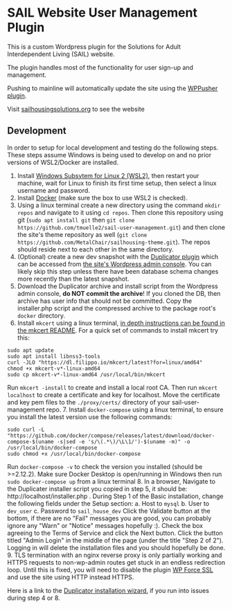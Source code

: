# SAIL Website User Management Plugin

This is a custom Wordpress plugin for the Solutions for Adult Interdependent Living (SAIL) website.

The plugin handles most of the functionality for user sign-up and management.

Pushing to mainline will automatically update the site using the [WPPusher plugin](https://wppusher.com/).

Visit [sailhousingsolutions.org](https://sailhousingsolutions.org) to see the website

## Development

In order to setup for local development and testing do the following steps.  These steps assume Windows is being used to develop on and no prior versions of WSL2/Docker are installed.

1. Install [Windows Subsytem for Linux 2 (WSL2)](https://docs.microsoft.com/en-us/windows/wsl/), then restart your machine, wait for Linux to finish its first time setup, then select a linux username and password.
2. Install [Docker](https://docs.docker.com/desktop/windows/install/) (make sure the box to use WSL2 is checked).
3. Using a linux terminal create a new directory using the command `mkdir repos` and navigate to it using `cd repos`. Then clone this repository using git (`sudo apt install git` then `git clone https://github.com/tmuelle2/sail-user-management.git`) and then clone the site's theme repository as well (`git clone https://github.com/MetalChair/sailhousing-theme.git`). The repos should reside next to each other in the same directory.
4. (Optional) create a new dev snapshot with the [Duplicator plugin](https://snapcreek.com/duplicator/docs/quick-start) which can be accessed from [the site's Wordpress admin console](https://sailhousingsolutions.org/wp-admin/admin.php?page=duplicator). You can likely skip this step unless there have been database schema changes more recently than the latest snapshot.
5. Download the Duplicator archive and install script from the Wordpress admin console, **do NOT commit the archive**! If you cloned the DB, then archive has user info that should not be committed. Copy the installer.php script and the compressed archive to the package root's `docker` directory.
6. Install `mkcert` using a linux terminal, [in depth instructions can be found in the mkcert README](https://github.com/FiloSottile/mkcert). For a quick set of commands to install mkcert try this:
```
sudo apt update
sudo apt install libnss3-tools
curl -JLO "https://dl.filippo.io/mkcert/latest?for=linux/amd64"
chmod +x mkcert-v*-linux-amd64
sudo cp mkcert-v*-linux-amd64 /usr/local/bin/mkcert
```
Run `mkcert -install` to create and install a local root CA.  Then run `mkcert localhost` to create a certificate and key for localhost. Move the certificate and key pem files to the `./proxy/certs/` directory of your sail-user-management repo.
7. Install `docker-compose` using a linux terminal, to ensure you install the latest version use the following commands:
```
sudo curl -L "https://github.com/docker/compose/releases/latest/download/docker-compose-$(uname -s|sed -e 's/\(.*\)/\L\1/')-$(uname -m)" -o /usr/local/bin/docker-compose
sudo chmod +x /usr/local/bin/docker-compose
```
Run `docker-compose -v` to check the version you installed (should be >=2.12.2). Make sure Docker Desktop is open/running in Windows then run `sudo docker-compose up` from a linux terminal
8. In a browser, Navigate to the Duplicater installer script you copied in step 5, it should be: http://localhost/installer.php . During Step 1 of the Basic installation, change the following fields under the Setup section:
    a. Host to `mysql`
    b. User to `dev_user`
    c. Password to `sail_house_dev`
Click the Validate button at the bottom, if there are no "Fail" messages you are good, you can probably ignore any "Warn" or "Notice" messages hopefully :). Check the box agreeing to the Terms of Service and click the Next button. Click the button titled "Admin Login" in the middle of the page (under the title "Step 2 of 2"). Logging in will delete the installation files and you should hopefully be done.
9. TLS termination with an nginx reverse proxy is only partially working and HTTPS requests to non-wp-admin routes get stuck in an endless redirection loop.  Until this is fixed, you will need to disable the plugin [WP Force SSL](http://localhost/wp-admin/plugins.php) and use the site using HTTP instead HTTPS.

Here is a link to the [Duplicator installation wizard.](https://snapcreek.com/duplicator/docs/quick-start/) if you run into issues during step 4 or 8.
